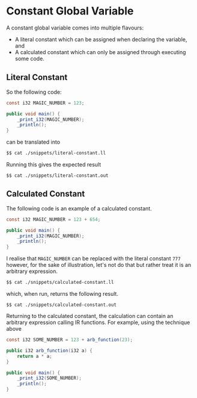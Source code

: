 # Constant Global Variable

A constant global variable comes into multiple flavours:

- A literal constant which can be assigned when declaring the variable, and
- A calculated constant which can only be assigned through executing some code.

## Literal Constant

So the following code:

```java
const i32 MAGIC_NUMBER = 123;

public void main() {
    _print_i32(MAGIC_NUMBER);
    _println();
}
```

can be translated into

```llvm
$$ cat ./snippets/literal-constant.ll
```

Running this gives the expected result

```
$$ cat ./snippets/literal-constant.out
```

## Calculated Constant

The following code is an example of a calculated constant.

```java
const i32 MAGIC_NUMBER = 123 + 654;

public void main() {
    _print_i32(MAGIC_NUMBER);
    _println();
}
```

I realise that `MAGIC_NUMBER` can be replaced with the literal constant `777` however, for the sake of illustration, let's not do that but rather treat it is an arbitrary expression.

```llvm
$$ cat ./snippets/calculated-constant.ll
```

which, when run, returns the following result.

```
$$ cat ./snippets/calculated-constant.out
```

Returning to the calculated constant, the calculation can contain an arbitrary expression calling IR functions.  For example, using the technique above

```java
const i32 SOME_NUMBER = 123 + arb_function(23);

public i32 arb_function(i32 a) {
    return a * a;
}

public void main() {
    _print_i32(SOME_NUMBER);
    _println();
}
```
